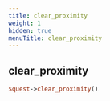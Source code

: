 ```yaml
---
title: clear_proximity
weight: 1
hidden: true
menuTitle: clear_proximity
---
```

## clear_proximity
```perl
$quest->clear_proximity()
```